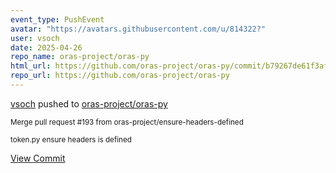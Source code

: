 ```yaml
---
event_type: PushEvent
avatar: "https://avatars.githubusercontent.com/u/814322?"
user: vsoch
date: 2025-04-26
repo_name: oras-project/oras-py
html_url: https://github.com/oras-project/oras-py/commit/b79267de61f3afdb7eee056675020af6368a9bea
repo_url: https://github.com/oras-project/oras-py
---
```


<a href='https://github.com/vsoch' target='_blank'>vsoch</a> pushed to <a href='https://github.com/oras-project/oras-py' target='_blank'>oras-project/oras-py</a>

<small>Merge pull request #193 from oras-project/ensure-headers-defined

token.py ensure headers is defined</small>

<a href='https://github.com/oras-project/oras-py/commit/b79267de61f3afdb7eee056675020af6368a9bea' target='_blank'>View Commit</a>